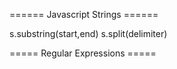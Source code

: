 ====== Javascript Strings ======

  s.substring(start,end)
  s.split(delimiter)


===== Regular Expressions =====

